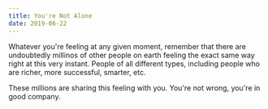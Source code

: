 ```yaml
---
title: You're Not Alone
date: 2019-06-22
---
```


Whatever you're feeling at any given moment, remember that there are undoubtedly millinos of other people on earth feeling the exact same way right at this very instant. People of all different types, including people who are richer, more successful, smarter, etc.

These millions are sharing this feeling with you. You're not wrong, you're in good company.
